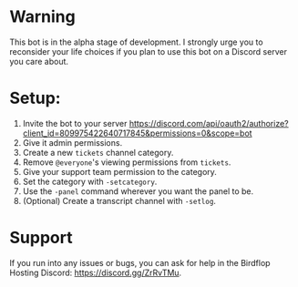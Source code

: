 # Warning
This bot is in the alpha stage of development. I strongly urge you to reconsider your life choices if you plan to use this bot on a Discord server you care about.

# Setup:
1. Invite the bot to your server https://discord.com/api/oauth2/authorize?client_id=809975422640717845&permissions=0&scope=bot
2. Give it admin permissions. 
3. Create a new `tickets` channel category.
4. Remove `@everyone`'s viewing permissions from `tickets`.
5. Give your support team permission to the category.
6. Set the category with `-setcategory`.
7. Use the `-panel` command wherever you want the panel to be.
8. (Optional) Create a transcript channel with `-setlog`.

# Support
If you run into any issues or bugs, you can ask for help in the Birdflop Hosting Discord: https://discord.gg/ZrRvTMu.
